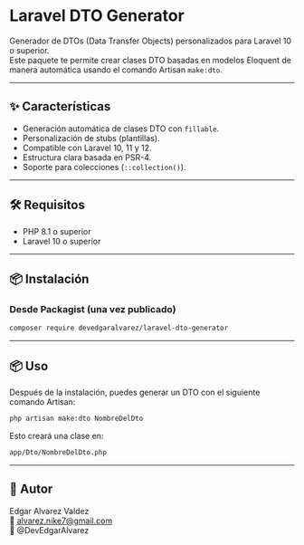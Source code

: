 # Laravel DTO Generator

Generador de DTOs (Data Transfer Objects) personalizados para Laravel 10 o superior.  
Este paquete te permite crear clases DTO basadas en modelos Eloquent de manera automática usando el comando Artisan `make:dto`.

---

## ✨ Características

- Generación automática de clases DTO con `fillable`.
- Personalización de stubs (plantillas).
- Compatible con Laravel 10, 11 y 12.
- Estructura clara basada en PSR-4.
- Soporte para colecciones (`::collection()`).

---

## 🛠 Requisitos

- PHP 8.1 o superior
- Laravel 10 o superior

---

## 📦 Instalación

### Desde Packagist (una vez publicado)

```bash
composer require devedgaralvarez/laravel-dto-generator
```

---

## 📦 Uso
Después de la instalación, puedes generar un DTO con el siguiente comando Artisan:
```bash
php artisan make:dto NombreDelDto
```

Esto creará una clase en:
```bash
app/Dto/NombreDelDto.php
```
---

## 👤 Autor
Edgar Alvarez Valdez  
📧 alvarez.nike7@gmail.com  
🐙 @DevEdgarAlvarez